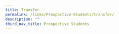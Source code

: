 ```yaml
---
title: Transfer
permalink: /links/Prospective-Students/transfer/
description: ""
third_nav_title: Prospective Students
---
```



